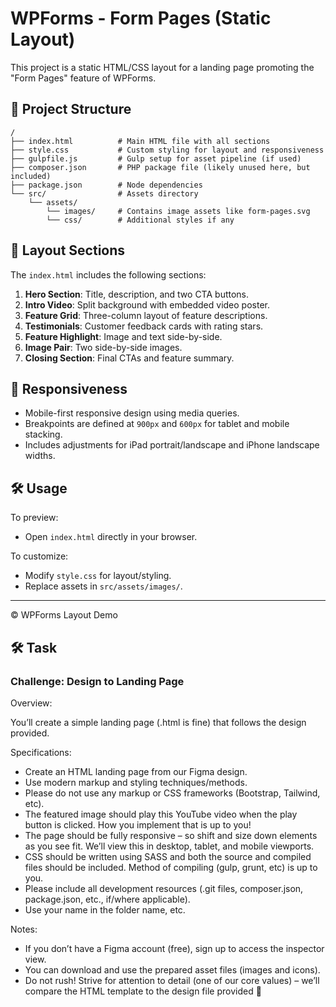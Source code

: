 # WPForms - Form Pages (Static Layout)

This project is a static HTML/CSS layout for a landing page promoting the "Form Pages" feature of WPForms.

## 📁 Project Structure

```
/
├── index.html          # Main HTML file with all sections
├── style.css           # Custom styling for layout and responsiveness
├── gulpfile.js         # Gulp setup for asset pipeline (if used)
├── composer.json       # PHP package file (likely unused here, but included)
├── package.json        # Node dependencies
└── src/                # Assets directory
    └── assets/
        └── images/     # Contains image assets like form-pages.svg
        └── css/        # Additional styles if any
```

## 📐 Layout Sections

The `index.html` includes the following sections:

1. **Hero Section**: Title, description, and two CTA buttons.
2. **Intro Video**: Split background with embedded video poster.
3. **Feature Grid**: Three-column layout of feature descriptions.
4. **Testimonials**: Customer feedback cards with rating stars.
5. **Feature Highlight**: Image and text side-by-side.
6. **Image Pair**: Two side-by-side images.
7. **Closing Section**: Final CTAs and feature summary.

## 📱 Responsiveness

- Mobile-first responsive design using media queries.
- Breakpoints are defined at `900px` and `600px` for tablet and mobile stacking.
- Includes adjustments for iPad portrait/landscape and iPhone landscape widths.

## 🛠 Usage

To preview:
- Open `index.html` directly in your browser.

To customize:
- Modify `style.css` for layout/styling.
- Replace assets in `src/assets/images/`.

---

© WPForms Layout Demo


## 🛠 Task

### Challenge: Design to Landing Page

Overview:

You’ll create a simple landing page (.html is fine) that follows the design provided.

Specifications:

- Create an HTML landing page from our Figma design.
- Use modern markup and styling techniques/methods.
- Please do not use any markup or CSS frameworks (Bootstrap, Tailwind, etc).
- The featured image should play this YouTube video when the play button is clicked. How you implement that is up to you!
- The page should be fully responsive – so shift and size down elements as you see fit. We’ll view this in desktop, tablet, and mobile viewports.
- CSS should be written using SASS and both the source and compiled files should be included. Method of compiling (gulp, grunt, etc) is up to you.
- Please include all development resources (.git files, composer.json, package.json, etc., if/where applicable).
- Use your name in the folder name, etc.

Notes:

- If you don’t have a Figma account (free), sign up to access the inspector view.
- You can download and use the prepared asset files (images and icons).
- Do not rush! Strive for attention to detail (one of our core values) – we’ll compare the HTML template to the design file provided 🙂
